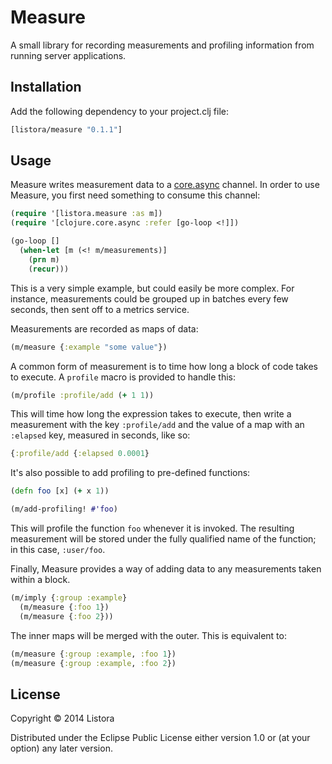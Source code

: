 # Measure

A small library for recording measurements and profiling information
from running server applications.

## Installation

Add the following dependency to your project.clj file:

```clojure
[listora/measure "0.1.1"]
```

## Usage

Measure writes measurement data to a [core.async][1] channel. In order
to use Measure, you first need something to consume this channel:

[1]: https://github.com/clojure/core.async

```clojure
(require '[listora.measure :as m])
(require '[clojure.core.async :refer [go-loop <!]])

(go-loop []
  (when-let [m (<! m/measurements)]
    (prn m)
    (recur)))
```

This is a very simple example, but could easily be more complex. For
instance, measurements could be grouped up in batches every few
seconds, then sent off to a metrics service.

Measurements are recorded as maps of data:

```clojure
(m/measure {:example "some value"})
```

A common form of measurement is to time how long a block of code takes
to execute. A `profile` macro is provided to handle this:

```clojure
(m/profile :profile/add (+ 1 1))
```

This will time how long the expression takes to execute, then write a
measurement with the key `:profile/add` and the value of a map with an
`:elapsed` key, measured in seconds, like so:

```clojure
{:profile/add {:elapsed 0.0001}
```

It's also possible to add profiling to pre-defined functions:

```clojure
(defn foo [x] (+ x 1))

(m/add-profiling! #'foo)
```

This will profile the function `foo` whenever it is invoked. The
resulting measurement will be stored under the fully qualified name of
the function; in this case, `:user/foo`.

Finally, Measure provides a way of adding data to any measurements
taken within a block.

```clojure
(m/imply {:group :example}
  (m/measure {:foo 1})
  (m/measure {:foo 2}))
```

The inner maps will be merged with the outer. This is equivalent to:

```clojure
(m/measure {:group :example, :foo 1})
(m/measure {:group :example, :foo 2})
```


## License

Copyright © 2014 Listora

Distributed under the Eclipse Public License either version 1.0 or (at
your option) any later version.
